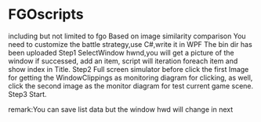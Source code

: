 # FGOscripts
including but not limited to fgo
Based on image similarity comparison
You need to customize the battle strategy,use C#,write it in WPF
The bin dir has been uploaded
Step1 SelectWindow hwnd,you will get a picture of the window if successed, add an item, script will iteration foreach item and show index in Title.
Step2 Full screen simulator before click the first Image for getting the WindowClippings as monitoring diagram for clicking, as well, click the second image as the monitor diagram for test current game scene.
Step3 Start.

remark:You can save list data but the window hwd will change in next
